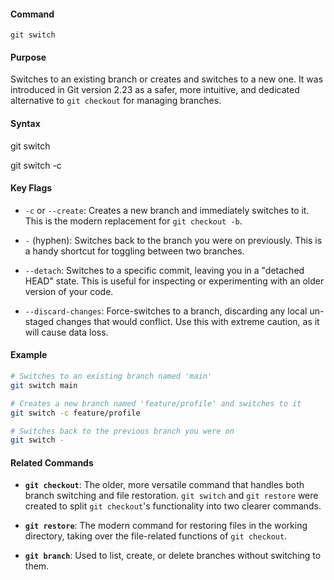 #### **Command**

`git switch`

#### **Purpose**

Switches to an existing branch or creates and switches to a new one. It was introduced in Git version 2.23 as a safer, more intuitive, and dedicated alternative to `git checkout` for managing branches.

#### **Syntax**

git switch <branch-name>

git switch -c <new-branch-name>

#### **Key Flags**

- `-c` or `--create`: Creates a new branch and immediately switches to it. This is the modern replacement for `git checkout -b`.
    
- `-` (hyphen): Switches back to the branch you were on previously. This is a handy shortcut for toggling between two branches.
    
- `--detach`: Switches to a specific commit, leaving you in a "detached HEAD" state. This is useful for inspecting or experimenting with an older version of your code.
    
- `--discard-changes`: Force-switches to a branch, discarding any local un-staged changes that would conflict. Use this with extreme caution, as it will cause data loss.
    

#### **Example**

```bash
# Switches to an existing branch named 'main'
git switch main

# Creates a new branch named 'feature/profile' and switches to it
git switch -c feature/profile

# Switches back to the previous branch you were on
git switch -
```

#### **Related Commands**

- **`git checkout`**: The older, more versatile command that handles both branch switching and file restoration. `git switch` and `git restore` were created to split `git checkout`'s functionality into two clearer commands.
    
- **`git restore`**: The modern command for restoring files in the working directory, taking over the file-related functions of `git checkout`.
    
- **`git branch`**: Used to list, create, or delete branches without switching to them.